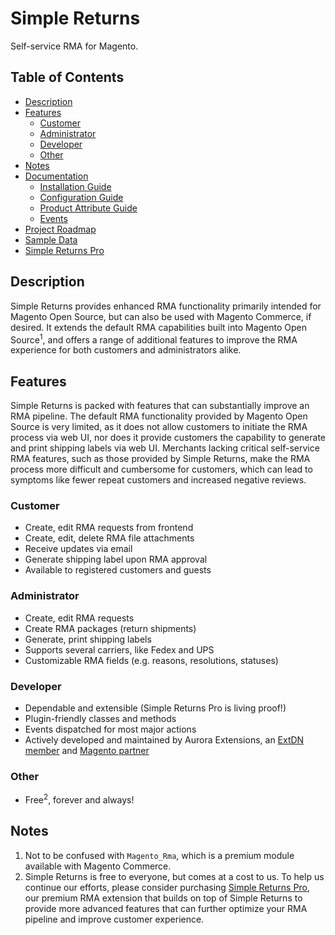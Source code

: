 # Simple Returns

Self-service RMA for Magento.

## Table of Contents

+ [Description](#description)
+ [Features](#features)
  - [Customer](#customer)
  - [Administrator](#administrator)
  - [Developer](#developer)
  - [Other](#other)
+ [Notes](#notes)
+ [Documentation](https://docs.auroraextensions.com/magento/extensions/2.x/simplereturns/latest/)
  - [Installation Guide](https://docs.auroraextensions.com/magento/extensions/2.x/simplereturns/latest/installation.html)
  - [Configuration Guide](https://docs.auroraextensions.com/magento/extensions/2.x/simplereturns/latest/configuration.html)
  - [Product Attribute Guide](https://docs.auroraextensions.com/magento/extensions/2.x/simplereturns/latest/attribute.html)
  - [Events](https://docs.auroraextensions.com/magento/extensions/2.x/simplereturns/latest/events.html)
+ [Project Roadmap](https://docs.auroraextensions.com/magento/extensions/2.x/simplereturns/latest/roadmap.html)
+ [Sample Data](https://github.com/auroraextensions/simplereturns-sampledata)
+ [Simple Returns Pro](https://auroraextensions.com/products/simple-returns-pro)

## Description

Simple Returns provides enhanced RMA functionality primarily intended for Magento Open Source,
but can also be used with Magento Commerce, if desired. It extends the default RMA capabilities
built into Magento Open Source<sup>1</sup>, and offers a range of additional features to improve
the RMA experience for both customers and administrators alike.

## Features

Simple Returns is packed with features that can substantially improve an RMA pipeline.
The default RMA functionality provided by Magento Open Source is very limited, as it
does not allow customers to initiate the RMA process via web UI, nor does it provide
customers the capability to generate and print shipping labels via web UI. Merchants
lacking critical self-service RMA features, such as those provided by Simple Returns,
make the RMA process more difficult and cumbersome for customers, which can lead to
symptoms like fewer repeat customers and increased negative reviews.

### Customer

+ Create, edit RMA requests from frontend
+ Create, edit, delete RMA file attachments
+ Receive updates via email
+ Generate shipping label upon RMA approval
+ Available to registered customers and guests

### Administrator

+ Create, edit RMA requests
+ Create RMA packages (return shipments)
+ Generate, print shipping labels
+ Supports several carriers, like Fedex and UPS
+ Customizable RMA fields (e.g. reasons, resolutions, statuses)

### Developer

+ Dependable and extensible (Simple Returns Pro is living proof!)
+ Plugin-friendly classes and methods
+ Events dispatched for most major actions
+ Actively developed and maintained by Aurora Extensions, an [ExtDN member](https://extdn.org) and [Magento partner](https://partners.magento.com/portal/details/partner/id/2163/)

### Other

+ Free<sup>2</sup>, forever and always!

## Notes

1. Not to be confused with `Magento_Rma`, which is a premium module available with Magento Commerce.
2. Simple Returns is free to everyone, but comes at a cost to us. To help us continue our efforts,
   please consider purchasing [Simple Returns Pro](https://auroraextensions.com/products/simple-returns-pro),
   our premium RMA extension that builds on top of Simple Returns to provide more advanced features
   that can further optimize your RMA pipeline and improve customer experience.
